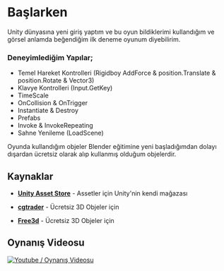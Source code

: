 # Başlarken
Unity dünyasına yeni giriş yaptım ve bu oyun bildiklerimi kullandığım ve görsel anlamda beğendiğim ilk deneme oyunum diyebilirim. 

### Deneyimlediğim Yapılar;
* Temel Hareket Kontrolleri (Rigidboy AddForce & position.Translate & position.Rotate & Vector3)
* Klavye Kontrolleri (Input.GetKey)
* TimeScale
* OnCollision & OnTrigger
* Instantiate & Destroy
* Prefabs
* Invoke & InvokeRepeating
* Sahne Yenileme (LoadScene)

Oyunda kullandığım objeler Blender eğitimine yeni başladığımdan dolayı dışardan ücretsiz olarak alıp kullanmış olduğum objelerdir. 

## Kaynaklar
* [**Unity Asset Store**](https://assetstore.unity.com/) - Assetler için Unity'nin kendi mağazası

* [**cgtrader**](https://www.cgtrader.com/) - Ücretsiz 3D Objeler için

* [**Free3d**](https://free3d.com/) - Ücretsiz 3D Objeler için

## Oynanış Videosu

[![Youtube / Oynanış Videosu](https://i.resimyukle.xyz/A9AdfL.png)](http://www.youtube.com/watch?v=2BXbOsTvYOs)
